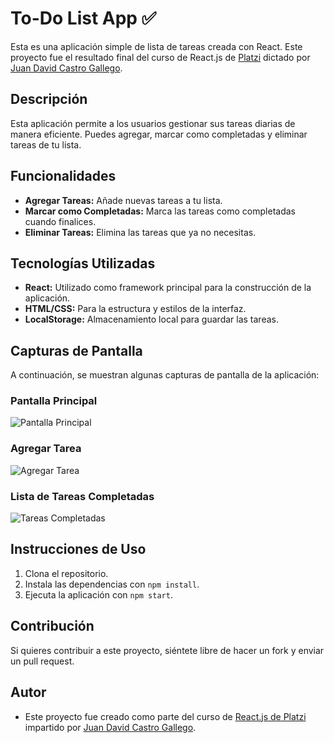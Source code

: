 # To-Do List App ✅

Esta es una aplicación simple de lista de tareas creada con React. Este proyecto fue el resultado final del curso de React.js de [Platzi](https://platzi.com/cursos/react/) dictado por [Juan David Castro Gallego](https://github.com/juandc).

## Descripción

Esta aplicación permite a los usuarios gestionar sus tareas diarias de manera eficiente. Puedes agregar, marcar como completadas y eliminar tareas de tu lista.

## Funcionalidades

- **Agregar Tareas:** Añade nuevas tareas a tu lista.
- **Marcar como Completadas:** Marca las tareas como completadas cuando finalices.
- **Eliminar Tareas:** Elimina las tareas que ya no necesitas.

## Tecnologías Utilizadas

- **React:** Utilizado como framework principal para la construcción de la aplicación.
- **HTML/CSS:** Para la estructura y estilos de la interfaz.
- **LocalStorage:** Almacenamiento local para guardar las tareas.

## Capturas de Pantalla

A continuación, se muestran algunas capturas de pantalla de la aplicación:

### Pantalla Principal
![Pantalla Principal](https://drive.google.com/file/d/1c7MlqLBfgIxe2yFZPP0Gvke8f28MoAWp/view?usp=sharing)

### Agregar Tarea
![Agregar Tarea](https://drive.google.com/file/d/1ydlMB3OanmdYdaJr9SH7-Me1wAo0bpd0/view?usp=sharing)

### Lista de Tareas Completadas
![Tareas Completadas](https://drive.google.com/file/d/15lvS3NowtqUTnd4HGw1Lku8HZFER8-rd/view?usp=sharing)

## Instrucciones de Uso

1. Clona el repositorio.
2. Instala las dependencias con `npm install`.
3. Ejecuta la aplicación con `npm start`.

## Contribución

Si quieres contribuir a este proyecto, siéntete libre de hacer un fork y enviar un pull request.

## Autor

- Este proyecto fue creado como parte del curso de [React.js de Platzi](https://platzi.com/cursos/react/) impartido por [Juan David Castro Gallego](https://github.com/juandc).
